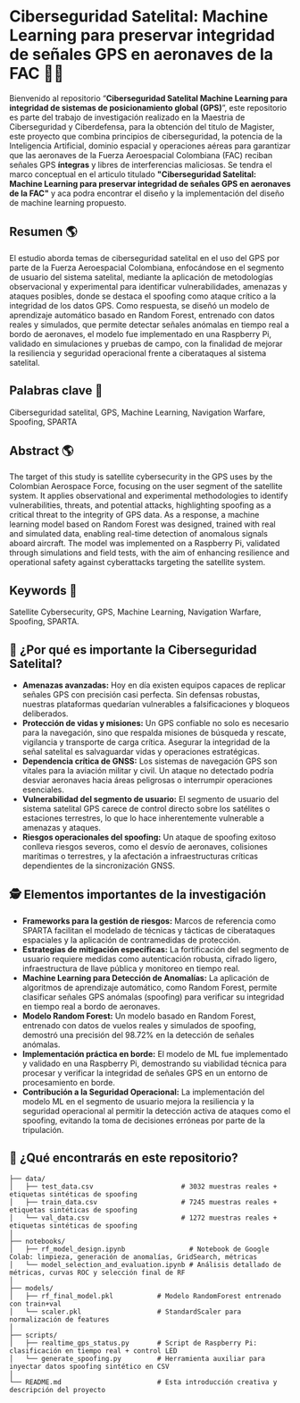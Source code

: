 # Ciberseguridad Satelital: Machine Learning para preservar integridad de señales GPS en aeronaves de la FAC 🚀🔐

Bienvenido al repositorio “**Ciberseguridad Satelital Machine Learning para integridad de sistemas de posicionamiento global (GPS)**”, este repositorio es parte del trabajo de investigación realizado en la Maestria de Ciberseguridad y Ciberdefensa, para la obtención del titulo de Magister, este proyecto que combina principios de ciberseguridad, la potencia de la Inteligencia Artificial, dominio espacial y operaciones aéreas para garantizar que las aeronaves de la Fuerza Aeroespacial Colombiana (FAC) reciban señales GPS **íntegras** y libres de interferencias maliciosas. Se tendra el marco conceptual en el articulo titulado **"Ciberseguridad Satelital: Machine Learning para preservar integridad de señales GPS en aeronaves de la FAC"** y aca podra encontrar el diseño y la implementación del diseño de machine learning propuesto. 

## Resumen 🌎 
El estudio aborda temas de ciberseguridad satelital en el uso del GPS por parte de la Fuerza Aeroespacial Colombiana, enfocándose en el segmento de usuario del sistema satelital, mediante la aplicación de metodologías observacional y experimental para identificar vulnerabilidades, amenazas y ataques posibles, donde se destaca el spoofing como ataque crítico a la integridad de los datos GPS. Como respuesta, se diseñó un modelo de aprendizaje automático basado en Random Forest, entrenado con datos reales y simulados, que permite detectar señales anómalas en tiempo real a bordo de aeronaves, el modelo fue implementado en una Raspberry Pi, validado en simulaciones y pruebas de campo, con la finalidad de mejorar la resiliencia y seguridad operacional frente a ciberataques al sistema satelital.

## Palabras clave 🔗
Ciberseguridad satelital, GPS, Machine Learning, Navigation Warfare, Spoofing, SPARTA

## Abstract 🌎   
The target of this study is satellite cybersecurity in the GPS uses by the Colombian Aerospace Force, focusing on the user segment of the satellite system. It applies observational and experimental methodologies to identify vulnerabilities, threats, and potential attacks, highlighting spoofing as a critical threat to the integrity of GPS data. As a response, a machine learning model based on Random Forest was designed, trained with real and simulated data, enabling real-time detection of anomalous signals aboard aircraft. The model was implemented on a Raspberry Pi, validated through simulations and field tests, with the aim of enhancing resilience and operational safety against cyberattacks targeting the satellite system.

## Keywords 🔗
Satellite Cybersecurity, GPS, Machine Learning, Navigation Warfare, Spoofing, SPARTA.

## 🌌 ¿Por qué es importante la Ciberseguridad Satelital?

- **Amenazas avanzadas:** Hoy en día existen equipos capaces de replicar señales GPS con precisión casi perfecta. Sin defensas robustas, nuestras plataformas quedarían vulnerables a falsificaciones y bloqueos deliberados.  
- **Protección de vidas y misiones:** Un GPS confiable no solo es necesario para la navegación, sino que respalda misiones de búsqueda y rescate, vigilancia y transporte de carga crítica. Asegurar la integridad de la señal satelital es salvaguardar vidas y operaciones estratégicas.
- **Dependencia crítica de GNSS:** Los sistemas de navegación GPS son vitales para la aviación militar y civil. Un ataque no detectado podría desviar aeronaves hacia áreas peligrosas o interrumpir operaciones esenciales.
- **Vulnerabilidad del segmento de usuario:** El segmento de usuario del sistema satelital GPS carece de control directo sobre los satélites o estaciones terrestres, lo que lo hace inherentemente vulnerable a amenazas y ataques.
- **Riesgos operacionales del spoofing:** Un ataque de spoofing exitoso conlleva riesgos severos, como el desvío de aeronaves, colisiones marítimas o terrestres, y la afectación a infraestructuras críticas dependientes de la sincronización GNSS.

## 🕵️  Elementos importantes de la investigación
- **Frameworks para la gestión de riesgos:** Marcos de referencia como SPARTA facilitan el modelado de técnicas y tácticas de ciberataques espaciales y la aplicación de contramedidas de protección.
- **Estrategias de mitigación específicas:** La fortificación del segmento de usuario requiere medidas como autenticación robusta, cifrado ligero, infraestructura de llave pública y monitoreo en tiempo real.
- **Machine Learning para Detección de Anomalías:** La aplicación de algoritmos de aprendizaje automático, como Random Forest, permite clasificar señales GPS anómalas (spoofing) para verificar su integridad en tiempo real a bordo de aeronaves.
- **Modelo Random Forest:** Un modelo basado en Random Forest, entrenado con datos de vuelos reales y simulados de spoofing, demostró una precisión del 98.72% en la detección de señales anómalas.
- **Implementación práctica en borde:** El modelo de ML fue implementado y validado en una Raspberry Pi, demostrando su viabilidad técnica para procesar y verificar la integridad de señales GPS en un entorno de procesamiento en borde.
- **Contribución a la Seguridad Operacional:** La implementación del modelo ML en el segmento de usuario mejora la resiliencia y la seguridad operacional al permitir la detección activa de ataques como el spoofing, evitando la toma de decisiones erróneas por parte de la tripulación.

## 📁 ¿Qué encontrarás en este repositorio?

```text
├── data/                            
│   ├── test_data.csv                      # 3032 muestras reales + etiquetas sintéticas de spoofing
│   ├── train_data.csv                     # 7245 muestras reales + etiquetas sintéticas de spoofing
│   └── val_data.csv                       # 1272 muestras reales + etiquetas sintéticas de spoofing
│
├── notebooks/
│   ├── rf_model_design.ipynb                # Notebook de Google Colab: limpieza, generación de anomalías, GridSearch, métricas
│   └── model_selection_and_evaluation.ipynb # Análisis detallado de métricas, curvas ROC y selección final de RF
│
├── models/
│   ├── rf_final_model.pkl           # Modelo RandomForest entrenado con train+val
│   └── scaler.pkl                   # StandardScaler para normalización de features
│
├── scripts/
│   ├── realtime_gps_status.py       # Script de Raspberry Pi: clasificación en tiempo real + control LED
│   └── generate_spoofing.py         # Herramienta auxiliar para inyectar datos spoofing sintético en CSV
│
└── README.md                        # Esta introducción creativa y descripción del proyecto
